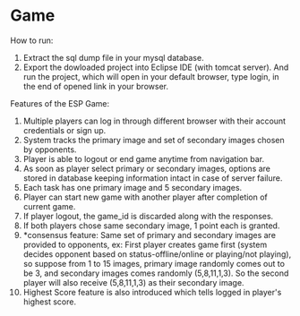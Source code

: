 # Game
How to run:
1. Extract the sql dump file in your mysql database.
2. Export the dowloaded project into Eclipse IDE (with tomcat server).
 And run the project, which will open in your default browser, type login, in the end of opened link in your browser.

Features of the ESP Game:
1. Multiple players can log in through different browser with their account credentials or sign up.
2. System tracks the primary image and set of secondary images chosen by opponents.
3. Player is able to logout or end game anytime from navigation bar.
4. As soon as player select primary or secondary images, options are stored in database keeping information intact in case of server failure.
5. Each task has one primary image and 5 secondary images.
6. Player can start new game with another player after completion of current game.
7. If player logout, the game_id is discarded along with the responses.
8. If both players chose same secondary image, 1 point each is granted.
9. *consensus feature: Same set of primary and secondary images are provided to opponents, 
   ex: First player creates game first (system decides opponent based on status-offline/online or playing/not playing), so suppose from 1 to 15 
   images, primary image randomly comes out to be 3, and secondary images comes randomly (5,8,11,1,3). So the second player will also receive 
   (5,8,11,1,3) as their secondary image.
10. Highest Score feature is also introduced which tells logged in player's highest score.
